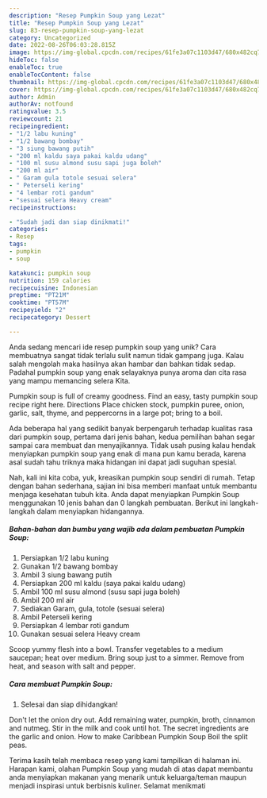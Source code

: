 ```yaml
---
description: "Resep Pumpkin Soup yang Lezat"
title: "Resep Pumpkin Soup yang Lezat"
slug: 83-resep-pumpkin-soup-yang-lezat
category: Uncategorized
date: 2022-08-26T06:03:28.815Z
image: https://img-global.cpcdn.com/recipes/61fe3a07c1103d47/680x482cq70/pumpkin-soup-foto-resep-utama.jpg
hideToc: false
enableToc: true
enableTocContent: false
thumbnail: https://img-global.cpcdn.com/recipes/61fe3a07c1103d47/680x482cq70/pumpkin-soup-foto-resep-utama.jpg
cover: https://img-global.cpcdn.com/recipes/61fe3a07c1103d47/680x482cq70/pumpkin-soup-foto-resep-utama.jpg
author: Admin
authorAv: notfound
ratingvalue: 3.5
reviewcount: 21
recipeingredient:
- "1/2 labu kuning"
- "1/2 bawang bombay"
- "3 siung bawang putih"
- "200 ml kaldu saya pakai kaldu udang"
- "100 ml susu almond susu sapi juga boleh"
- "200 ml air"
- " Garam gula totole sesuai selera"
- " Peterseli kering"
- "4 lembar roti gandum"
- "sesuai selera Heavy cream"
recipeinstructions:

- "Sudah jadi dan siap dinikmati!"
categories:
- Resep
tags:
- pumpkin
- soup

katakunci: pumpkin soup 
nutrition: 159 calories
recipecuisine: Indonesian
preptime: "PT21M"
cooktime: "PT57M"
recipeyield: "2"
recipecategory: Dessert

---
```





Anda sedang mencari ide resep pumpkin soup yang unik? Cara membuatnya sangat tidak terlalu sulit namun tidak gampang juga. Kalau salah mengolah maka hasilnya akan hambar dan bahkan tidak sedap. Padahal pumpkin soup yang enak selayaknya punya aroma dan cita rasa yang mampu memancing selera Kita.





Pumpkin soup is full of creamy goodness. Find an easy, tasty pumpkin soup recipe right here. Directions Place chicken stock, pumpkin puree, onion, garlic, salt, thyme, and peppercorns in a large pot; bring to a boil.

Ada beberapa hal yang sedikit banyak berpengaruh terhadap kualitas rasa dari pumpkin soup, pertama dari jenis bahan, kedua pemilihan bahan segar sampai cara membuat dan menyajikannya. Tidak usah pusing kalau hendak menyiapkan pumpkin soup yang enak di mana pun kamu berada, karena asal sudah tahu triknya maka hidangan ini dapat jadi suguhan spesial.






Nah, kali ini kita coba, yuk, kreasikan pumpkin soup sendiri di rumah. Tetap dengan bahan sederhana, sajian ini bisa memberi manfaat untuk membantu menjaga kesehatan tubuh kita. Anda dapat menyiapkan Pumpkin Soup menggunakan 10 jenis bahan dan 0 langkah pembuatan. Berikut ini langkah-langkah dalam menyiapkan hidangannya.

<!--inarticleads1-->

##### Bahan-bahan dan bumbu yang wajib ada dalam pembuatan Pumpkin Soup:

1. Persiapkan 1/2 labu kuning
1. Gunakan 1/2 bawang bombay
1. Ambil 3 siung bawang putih
1. Persiapkan 200 ml kaldu (saya pakai kaldu udang)
1. Ambil 100 ml susu almond (susu sapi juga boleh)
1. Ambil 200 ml air
1. Sediakan  Garam, gula, totole (sesuai selera)
1. Ambil  Peterseli kering
1. Persiapkan 4 lembar roti gandum
1. Gunakan sesuai selera Heavy cream


Scoop yummy flesh into a bowl. Transfer vegetables to a medium saucepan; heat over medium. Bring soup just to a simmer. Remove from heat, and season with salt and pepper. 

<!--inarticleads2-->

##### Cara membuat Pumpkin Soup:


1. Selesai dan siap dihidangkan!

Don&#39;t let the onion dry out. Add remaining water, pumpkin, broth, cinnamon and nutmeg. Stir in the milk and cook until hot. The secret ingredients are the garlic and onion. How to make Caribbean Pumpkin Soup Boil the split peas. 

Terima kasih telah membaca resep yang kami tampilkan di halaman ini. Harapan kami, olahan Pumpkin Soup yang mudah di atas dapat membantu anda menyiapkan makanan yang menarik untuk keluarga/teman maupun menjadi inspirasi untuk berbisnis kuliner. Selamat menikmati
